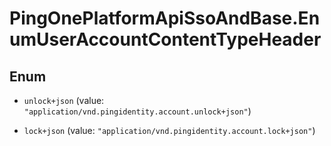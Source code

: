 # PingOnePlatformApiSsoAndBase.EnumUserAccountContentTypeHeader

## Enum


* `unlock+json` (value: `"application/vnd.pingidentity.account.unlock+json"`)

* `lock+json` (value: `"application/vnd.pingidentity.account.lock+json"`)


